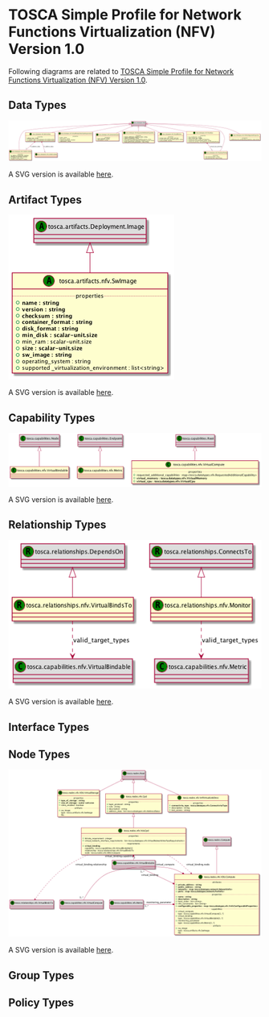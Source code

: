 # TOSCA Simple Profile for Network Functions Virtualization (NFV) Version 1.0

Following diagrams are related to [TOSCA Simple Profile for Network Functions Virtualization (NFV) Version 1.0](http://docs.oasis-open.org/tosca/tosca-nfv/v1.0/tosca-nfv-v1.0.html).

## Data Types

![Data Types](https://raw.githubusercontent.com/Orange-OpenSource/Cloudnet-TOSCA-toolbox/master/examples/tosca-community-contributions/diagrams/uml2/profiles-org.oasis-open-simple-for-nfv-1.0-data-uml2-class-diagram.png)

A SVG version is available [here](https://raw.githubusercontent.com/Orange-OpenSource/Cloudnet-TOSCA-toolbox/master/examples/tosca-community-contributions/diagrams/uml2/profiles-org.oasis-open-simple-for-nfv-1.0-data-uml2-class-diagram.svg).

## Artifact Types

![Artifact Types](https://raw.githubusercontent.com/Orange-OpenSource/Cloudnet-TOSCA-toolbox/master/examples/tosca-community-contributions/diagrams/uml2/profiles-org.oasis-open-simple-for-nfv-1.0-artifacts-uml2-class-diagram.png)

A SVG version is available [here](https://raw.githubusercontent.com/Orange-OpenSource/Cloudnet-TOSCA-toolbox/master/examples/tosca-community-contributions/diagrams/uml2/profiles-org.oasis-open-simple-for-nfv-1.0-artifacts-uml2-class-diagram.svg).

## Capability Types

![Capability Types](https://raw.githubusercontent.com/Orange-OpenSource/Cloudnet-TOSCA-toolbox/master/examples/tosca-community-contributions/diagrams/uml2/profiles-org.oasis-open-simple-for-nfv-1.0-capabilities-uml2-class-diagram.png)

A SVG version is available [here](https://raw.githubusercontent.com/Orange-OpenSource/Cloudnet-TOSCA-toolbox/master/examples/tosca-community-contributions/diagrams/uml2/profiles-org.oasis-open-simple-for-nfv-1.0-capabilities-uml2-class-diagram.svg).

## Relationship Types

![Relationship Types](https://raw.githubusercontent.com/Orange-OpenSource/Cloudnet-TOSCA-toolbox/master/examples/tosca-community-contributions/diagrams/uml2/profiles-org.oasis-open-simple-for-nfv-1.0-relationships-uml2-class-diagram.png)

A SVG version is available [here](https://raw.githubusercontent.com/Orange-OpenSource/Cloudnet-TOSCA-toolbox/master/examples/tosca-community-contributions/diagrams/uml2/profiles-org.oasis-open-simple-for-nfv-1.0-relationships-uml2-class-diagram.svg).

## Interface Types

## Node Types

![Node Types](https://raw.githubusercontent.com/Orange-OpenSource/Cloudnet-TOSCA-toolbox/master/examples/tosca-community-contributions/diagrams/uml2/profiles-org.oasis-open-simple-for-nfv-1.0-nodes-uml2-class-diagram.png)

A SVG version is available [here](https://raw.githubusercontent.com/Orange-OpenSource/Cloudnet-TOSCA-toolbox/master/examples/tosca-community-contributions/diagrams/uml2/profiles-org.oasis-open-simple-for-nfv-1.0-nodes-uml2-class-diagram.svg).

## Group Types

## Policy Types
